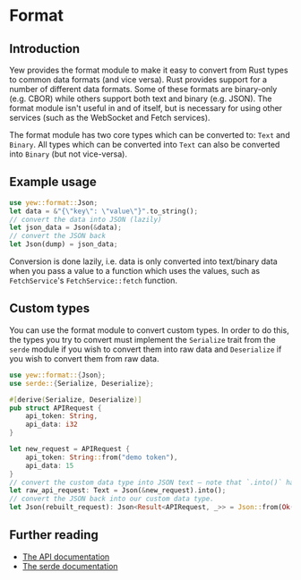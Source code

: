 # Format

## Introduction
Yew provides the format module to make it easy to convert from Rust types to common data formats (and vice versa). Rust provides support for a number of different data formats. Some of these formats are binary-only (e.g. CBOR) while others support both text and binary (e.g. JSON). The format module isn't useful in and of itself, but is necessary for using other services (such as the WebSocket and Fetch services). 

The format module has two core types which can be converted to: `Text` and `Binary`. All types which can be converted into `Text` can also be converted into `Binary` (but not vice-versa). 

## Example usage
```rust
use yew::format::Json;
let data = &"{\"key\": \"value\"}".to_string();
// convert the data into JSON (lazily)
let json_data = Json(&data);
// convert the JSON back
let Json(dump) = json_data;
```
Conversion is done lazily, i.e. data is only converted into text/binary data when you pass a value to a function which uses the values, such as `FetchService`'s `FetchService::fetch` function.

## Custom types
You can use the format module to convert custom types. In order to do this, the types you try to convert must implement the `Serialize` trait from the `serde` module if you wish to convert them into raw data and `Deserialize` if you wish to convert them from raw data.

```rust
use yew::format::{Json};
use serde::{Serialize, Deserialize};

#[derive(Serialize, Deserialize)]
pub struct APIRequest {
    api_token: String,
    api_data: i32
}

let new_request = APIRequest {
    api_token: String::from("demo token"),
    api_data: 15
}
// convert the custom data type into JSON text – note that `.into()` had to be called before the data was converted
let raw_api_request: Text = Json(&new_request).into();
// convert the JSON back into our custom data type.
let Json(rebuilt_request): Json<Result<APIRequest, _>> = Json::from(Ok(raw_api_request.unwrap()));
```

## Further reading
* [The API documentation](https://docs.rs/yew/0.14.3/yew/format/index.html)
* [The serde documentation](https://serde.rs)